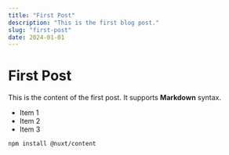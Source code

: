 ```yaml
---
title: "First Post"
description: "This is the first blog post."
slug: "first-post"
date: 2024-01-01
---
```


# First Post

This is the content of the first post. It supports **Markdown** syntax.

- Item 1
- Item 2
- Item 3

```markdown
npm install @nuxt/content
